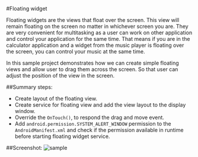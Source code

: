 #Floating widget

Floating widgets are the views that float over the screen. This view will remain floating on the screen no matter in whichever screen you are. They are very convenient for multitasking as a user can work on other application and control your application for the same time. That means if you are in the calculator application and a widget from the music player is floating over the screen, you can control your music at the same time.

In this sample project demonstrates how we can create simple floating views and allow user to drag them across the screen. So that user can adjust the position of the view in the screen.

##Summary steps:
- Create layout of the floating view.
- Create service for floating view and add the view layout to the display window.
- Override the `OnTouch()`, to respond the drag and move event.
- Add `android.permission.SYSTEM_ALERT_WINDOW` permission to the `AndroidManifest.xml` and check if the permission available in runtime before starting floating widget service.

##Screenshot:
![sample](https://github.com/kevalpatel2106/android-samples/blob/master/Foating%20Widget/assets/sample.gif)
